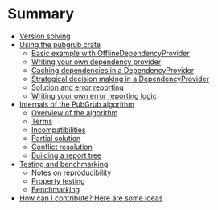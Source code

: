 # Summary

- [Version solving](./version_solving.md)
- [Using the pubgrub crate](./pubgrub_crate/intro.md)
  - [Basic example with OfflineDependencyProvider](./pubgrub_crate/offline_dep_provider.md)
  - [Writing your own dependency provider](./pubgrub_crate/custom_dep_provider.md)
  - [Caching dependencies in a DependencyProvider]()
  - [Strategical decision making in a DependencyProvider]()
  - [Solution and error reporting](./pubgrub_crate/solution.md)
  - [Writing your own error reporting logic](./pubgrub_crate/custom_report.md)
- [Internals of the PubGrub algorithm](./internals/intro.md)
  - [Overview of the algorithm](./internals/overview.md)
  - [Terms](./internals/terms.md)
  - [Incompatibilities]()
  - [Partial solution]()
  - [Conflict resolution]()
  - [Building a report tree]()
- [Testing and benchmarking](./testing/intro.md)
  - [Notes on reproducibility]()
  - [Property testing]()
  - [Benchmarking]()
- [How can I contribute? Here are some ideas](./contributing.md)

